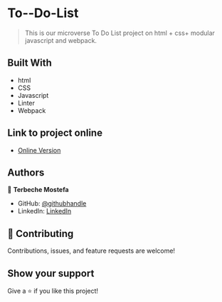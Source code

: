 # To--Do-List

> This is our microverse To Do List project on html + css+ modular javascript and webpack.

## Built With

- html
- CSS
- Javascript
- Linter
- Webpack

## Link to project online
- [Online Version](https://terbeche.github.io/Awesome-Books/)


## Authors

👤 **Terbeche Mostefa**

- GitHub: [@githubhandle](https://github.com/Terbeche)
- LinkedIn: [LinkedIn](https://www.linkedin.com/in/mustapha-terbeche/)


## 🤝 Contributing

Contributions, issues, and feature requests are welcome!

## Show your support

Give a ⭐️ if you like this project!
